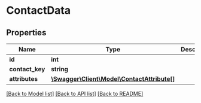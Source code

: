 # ContactData

## Properties
Name | Type | Description | Notes
------------ | ------------- | ------------- | -------------
**id** | **int** |  | [optional] 
**contact_key** | **string** |  | [optional] 
**attributes** | [**\Swagger\Client\Model\ContactAttribute[]**](ContactAttribute.md) |  | 

[[Back to Model list]](../README.md#documentation-for-models) [[Back to API list]](../README.md#documentation-for-api-endpoints) [[Back to README]](../README.md)


